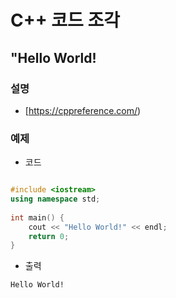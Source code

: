 ﻿# C++ 코드 조각


## "Hello World!

### 설명

* [https://cppreference.com/)


### 예제

* 코드

```C++

#include <iostream>
using namespace std;
 
int main() {
    cout << "Hello World!" << endl;
    return 0;
}

```


* 출력

```
Hello World!

```




